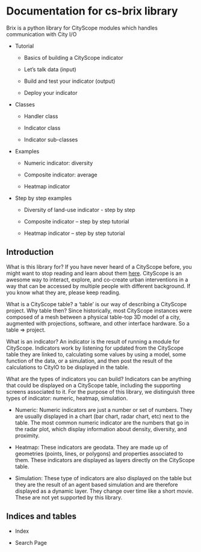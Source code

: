 # Documentation for cs-brix library

Brix is a python library for CityScope modules which handles communication with City I/O


* Tutorial


    * Basics of building a CityScope indicator


    * Let’s talk data (input)


    * Build and test your indicator (output)


    * Deploy your indicator


* Classes


    * Handler class


    * Indicator class


    * Indicator sub-classes


* Examples


    * Numeric indicator: diversity


    * Composite indicator: average


    * Heatmap indicator


* Step by step examples


    * Diversity of land-use indicator - step by step


    * Composite indicator – step by step tutorial


    * Heatmap indicator – step by step tutorial


## Introduction

What is this library for? If you have never heard of a CityScope before, you might want to stop reading and learn about them [here]([https://cityscope.media.mit.edu/](https://cityscope.media.mit.edu/)). CityScope is an awesome way to interact, explore, and co-create urban interventions in a way that can be accessed by multiple people with different background. If you know what they are, please keep reading.

What is a CityScope table? a ‘table’ is our way of describing a CityScope project. Why table then? Since historically, most CityScope instances were composed of a mesh between a physical table-top 3D model of a city, augmented with projections, software, and other interface hardware. So a table => project.

What is an indicator? An indicator is the result of running a module for CityScope. Indicators work by listening for updated from the CityScope table they are linked to, calculating some values by using a model, some function of the data, or a simulation, and then post the result of the calculations to CityIO to be displayed in the table.

What are the types of indicators you can build? Indicators can be anything that could be displayed on a CityScope table, including the supporting screens associated to it. For the purpose of this library, we distinguish three types of indicator: numeric, heatmap, simulation.


* Numeric: Numeric indicators are just a number or set of numbers. They are usually displayed in a chart (bar chart, radar chart, etc) next to the table. The most common numeric indicator are the numbers that go in the radar plot, which display information about density, diversity, and proximity.


* Heatmap: These indicators are geodata. They are made up of geometries (points, lines, or polygons) and properties associated to them. These indicators are displayed as layers directly on the CityScope table.


* Simulation: These type of indicators are also displayed on the table but they are the result of an agent based simulation and are therefore displayed as a dynamic layer. They change over time like a short movie. These are not yet supported by this library.

## Indices and tables


* Index


* Search Page
